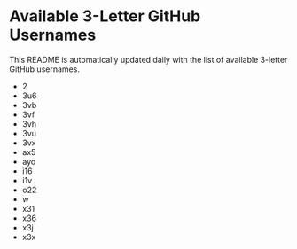# Available 3-Letter GitHub Usernames

This README is automatically updated daily with the list of available 3-letter GitHub usernames.

- 2
- 3u6
- 3vb
- 3vf
- 3vh
- 3vu
- 3vx
- ax5
- ayo
- i16
- i1v
- o22
- w
- x31
- x36
- x3j
- x3x

